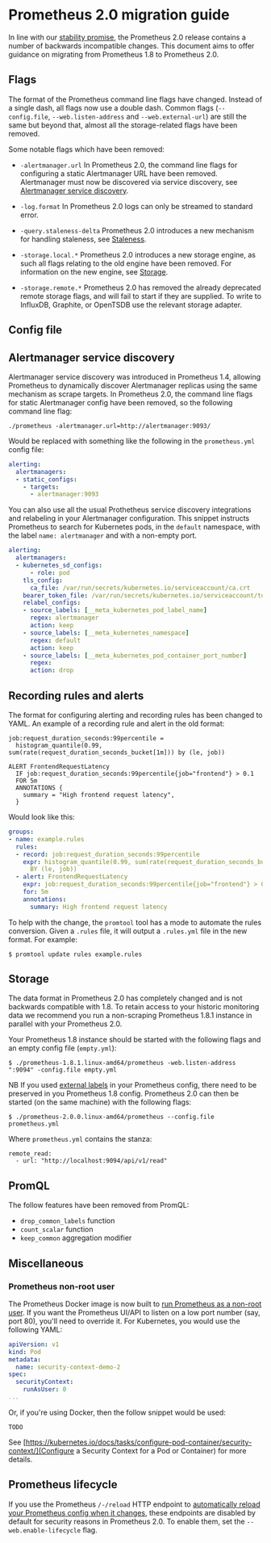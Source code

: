 # Prometheus 2.0 migration guide

In line with our [stability promise](https://prometheus.io/blog/2016/07/18/prometheus-1-0-released/#fine-print), the Prometheus 2.0 release contains
a number of backwards incompatible changes.  This document aims to offer guidance on
migrating from Prometheus 1.8 to Prometheus 2.0.

## Flags

The format of the Prometheus command line flags have changed.  Instead of a
single dash, all flags now use a double dash. Common flags (`--config.file`,
`--web.listen-address` and `--web.external-url`) are still the same but beyond
that, almost all the storage-related flags have been removed.

Some notable flags which have been removed:
- `-alertmanager.url` In Prometheus 2.0, the command line flags for configuring
  a static Alertmanager URL have been removed.  Alertmanager must now be
  discovered via service discovery, see [Alertmanager service discovery](#amsd).

- `-log.format` In Prometheus 2.0 logs can only be streamed to standard error.

- `-query.staleness-delta` Prometheus 2.0 introduces a new mechanism for
  handling staleness, see [Staleness](#staleness).

- `-storage.local.*` Prometheus 2.0 introduces a new storage engine, as such all
  flags relating to the old engine have been removed.  For information on the
  new engine, see [Storage](#storage).

- `-storage.remote.*` Prometheus 2.0 has removed the already deprecated remote
  storage flags, and will fail to start if they are supplied.  To write to
  InfluxDB, Graphite, or OpenTSDB use the relevant storage adapter.

## Config file

## Alertmanager service discovery

Alertmanager service discovery was introduced in Prometheus 1.4, allowing Prometheus
to dynamically discover Alertmanager replicas using the same mechanism as scrape
targets.  In Prometheus 2.0, the command line flags for static Alertmanager config
have been removed, so the following command line flag:

```
./prometheus -alertmanager.url=http://alertmanager:9093/
```

Would be replaced with something like the following in the `prometheus.yml`
config file:

```yml
alerting:
  alertmanagers:
  - static_configs:
    - targets:
      - alertmanager:9093
```

You can also use all the usual Prothetheus service discovery integrations and
relabeling in your Alertmanager configuration.  This snippet instructs
Prometheus to search for Kubernetes pods, in the `default` namespace, with the
label `name: alertmanager` and with a non-empty port.

```yml
alerting:
  alertmanagers:
  - kubernetes_sd_configs:
      - role: pod
    tls_config:
      ca_file: /var/run/secrets/kubernetes.io/serviceaccount/ca.crt
    bearer_token_file: /var/run/secrets/kubernetes.io/serviceaccount/token
    relabel_configs:
    - source_labels: [__meta_kubernetes_pod_label_name]
      regex: alertmanager
      action: keep
    - source_labels: [__meta_kubernetes_namespace]
      regex: default
      action: keep
    - source_labels: [__meta_kubernetes_pod_container_port_number]
      regex:
      action: drop
```

## Recording rules and alerts

The format for configuring alerting and recording rules has been changed to YAML.
An example of a recording rule and alert in the old format:

```
job:request_duration_seconds:99percentile =
  histogram_quantile(0.99, sum(rate(request_duration_seconds_bucket[1m])) by (le, job))

ALERT FrontendRequestLatency
  IF job:request_duration_seconds:99percentile{job="frontend"} > 0.1
  FOR 5m
  ANNOTATIONS {
    summary = "High frontend request latency",
  }
```

Would look like this:

```yml
groups:
- name: example.rules
  rules:
  - record: job:request_duration_seconds:99percentile
    expr: histogram_quantile(0.99, sum(rate(request_duration_seconds_bucket[1m]))
      BY (le, job))
  - alert: FrontendRequestLatency
    expr: job:request_duration_seconds:99percentile{job="frontend"} > 0.1
    for: 5m
    annotations:
      summary: High frontend request latency
```

To help with the change, the `promtool` tool has a mode to automate the rules conversion.  Given a `.rules` file, it will output a `.rules.yml` file in the
new format. For example:

```
$ promtool update rules example.rules
```

## Storage

The data format in Prometheus 2.0 has completely changed and is not backwards
compatible with 1.8. To retain access to your historic monitoring data we recommend
you run a non-scraping Prometheus 1.8.1 instance in parallel with your Prometheus 2.0.

Your Prometheus 1.8 instance should be started with the following flags and an
empty config file (`empty.yml`):

```
$ ./prometheus-1.8.1.linux-amd64/prometheus -web.listen-address ":9094" -config.file empty.yml
```

NB If you used [external labels]() in your Prometheus config, there need to be
preserved in you Prometheus 1.8 config.
Prometheus 2.0 can then be started (on the same machine) with the following flags:

```
$ ./prometheus-2.0.0.linux-amd64/prometheus --config.file prometheus.yml
```

Where `prometheus.yml` contains the stanza:

```
remote_read:
  - url: "http://localhost:9094/api/v1/read"
```

## PromQL

The follow features have been removed from PromQL:

- `drop_common_labels` function
- `count_scalar` function
- `keep_common` aggregation modifier

## Miscellaneous

### Prometheus non-root user

The Prometheus Docker image is now built to [run Prometheus
as a non-root user](https://github.com/prometheus/prometheus/pull/2859).  If you
want the Prometheus UI/API to listen on a low port number (say, port 80), you'll
need to override it.  For Kubernetes, you would use the following YAML:

```yml
apiVersion: v1
kind: Pod
metadata:
  name: security-context-demo-2
spec:
  securityContext:
    runAsUser: 0
...
```

Or, if you're using Docker, then the follow snippet would be used:

```
TODO
```

See [https://kubernetes.io/docs/tasks/configure-pod-container/security-context/](Configure a Security Context for a Pod or Container)
for more details.

## Prometheus lifecycle

If you use the Prometheus `/-/reload` HTTP endpoint to [automatically reload your
Prometheus config when it changes](https://www.weave.works/blog/prometheus-configmaps-continuous-deployment/),
these endpoints are disabled by default for security reasons in Prometheus 2.0.
To enable them, set the `--web.enable-lifecycle` flag.
